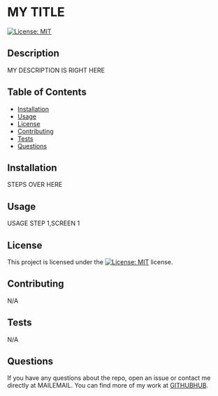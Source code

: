 # MY TITLE
[![License: MIT](https://img.shields.io/badge/license-MIT-blue.svg)](https://opensource.org/licenses/MIT)

## Description
MY DESCRIPTION IS RIGHT HERE

## Table of Contents

- [Installation](#installation)
- [Usage](#usage)
- [License](#license)
- [Contributing](contributing)
- [Tests](#tests)
- [Questions](#questions)

## Installation

STEPS OVER HERE

## Usage

USAGE STEP 1,SCREEN 1

## License

This project is licensed under the [![License: MIT](https://img.shields.io/badge/license-MIT-blue.svg)](https://opensource.org/licenses/MIT) license.

## Contributing

N/A

## Tests

N/A

## Questions

If you have any questions about the repo, open an issue or contact me directly at MAILEMAIL. You can find more of my work at [GITHUBHUB](https://github.com/GITHUBHUB/).
